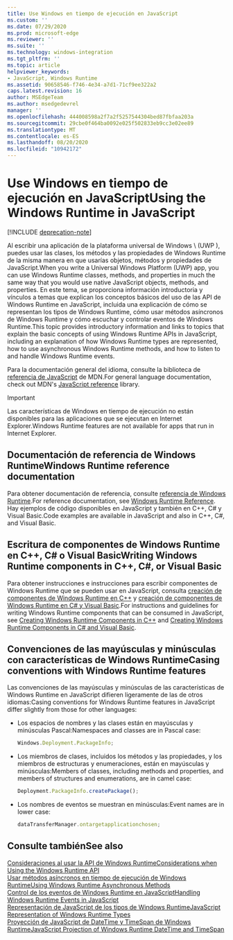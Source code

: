 ```yaml
---
title: Use Windows en tiempo de ejecución en JavaScript
ms.custom: ''
ms.date: 07/29/2020
ms.prod: microsoft-edge
ms.reviewer: ''
ms.suite: ''
ms.technology: windows-integration
ms.tgt_pltfrm: ''
ms.topic: article
helpviewer_keywords:
- JavaScript, Windows Runtime
ms.assetid: 90658546-f746-4e34-a7d1-71cf9ee322a2
caps.latest.revision: 16
author: MSEdgeTeam
ms.author: msedgedevrel
manager: ''
ms.openlocfilehash: 444008598a2f7a2f5257544304bed87fbfaa203a
ms.sourcegitcommit: 29cbe0f464ba0092e025f502833eb9cc3e02ee89
ms.translationtype: MT
ms.contentlocale: es-ES
ms.lasthandoff: 08/20/2020
ms.locfileid: "10942172"
---
```

# <span data-ttu-id="b3333-102">Use Windows en tiempo de ejecución en JavaScript</span><span class="sxs-lookup"><span data-stu-id="b3333-102">Using the Windows Runtime in JavaScript</span></span>  

[!INCLUDE [deprecation-note](../includes/legacy-edge-note.md)]  

<span data-ttu-id="b3333-103">Al escribir una aplicación de la plataforma universal de Windows \ (UWP \), puedes usar las clases, los métodos y las propiedades de Windows Runtime de la misma manera en que usarías objetos, métodos y propiedades de JavaScript.</span><span class="sxs-lookup"><span data-stu-id="b3333-103">When you write a Universal Windows Platform \(UWP\) app, you can use Windows Runtime classes, methods, and properties in much the same way that you would use native JavaScript objects, methods, and properties.</span></span>  <span data-ttu-id="b3333-104">En este tema, se proporciona información introductoria y vínculos a temas que explican los conceptos básicos del uso de las API de Windows Runtime en JavaScript, incluida una explicación de cómo se representan los tipos de Windows Runtime, cómo usar métodos asíncronos de Windows Runtime y cómo escuchar y controlar eventos de Windows Runtime.</span><span class="sxs-lookup"><span data-stu-id="b3333-104">This topic provides introductory information and links to topics that explain the basic concepts of using Windows Runtime APIs in JavaScript, including an explanation of how Windows Runtime types are represented, how to use asynchronous Windows Runtime methods, and how to listen to and handle Windows Runtime events.</span></span>  

<span data-ttu-id="b3333-105">Para la documentación general del idioma, consulte la biblioteca de [referencia de JavaScript][MDNJavascriptReference] de MDN.</span><span class="sxs-lookup"><span data-stu-id="b3333-105">For general language documentation, check out MDN's [JavaScript reference][MDNJavascriptReference] library.</span></span>  

> [!IMPORTANT]
> <span data-ttu-id="b3333-106">Las características de Windows en tiempo de ejecución no están disponibles para las aplicaciones que se ejecutan en Internet Explorer.</span><span class="sxs-lookup"><span data-stu-id="b3333-106">Windows Runtime features are not available for apps that run in Internet Explorer.</span></span>  

## <span data-ttu-id="b3333-107">Documentación de referencia de Windows Runtime</span><span class="sxs-lookup"><span data-stu-id="b3333-107">Windows Runtime reference documentation</span></span>  

<span data-ttu-id="b3333-108">Para obtener documentación de referencia, consulte [referencia de Windows Runtime][UwpApiIndex].</span><span class="sxs-lookup"><span data-stu-id="b3333-108">For reference documentation, see [Windows Runtime Reference][UwpApiIndex].</span></span>  <span data-ttu-id="b3333-109">Hay ejemplos de código disponibles en JavaScript y también en C++, C# y Visual Basic.</span><span class="sxs-lookup"><span data-stu-id="b3333-109">Code examples are available in JavaScript and also in C++, C#, and Visual Basic.</span></span>  

## <span data-ttu-id="b3333-110">Escritura de componentes de Windows Runtime en C++, C# o Visual Basic</span><span class="sxs-lookup"><span data-stu-id="b3333-110">Writing Windows Runtime components in C++, C#, or Visual Basic</span></span>  

<span data-ttu-id="b3333-111">Para obtener instrucciones e instrucciones para escribir componentes de Windows Runtime que se pueden usar en JavaScript, consulta [creación de componentes de Windows Runtime en C++][WindowsUwpWinrtCpp] y [creación de componentes de Windows Runtime en C# y Visual Basic][WindowsUwpWinrtCsharpVb].</span><span class="sxs-lookup"><span data-stu-id="b3333-111">For instructions and guidelines for writing Windows Runtime components that can be consumed in JavaScript, see [Creating Windows Runtime Components in C++][WindowsUwpWinrtCpp] and [Creating Windows Runtime Components in C# and Visual Basic][WindowsUwpWinrtCsharpVb].</span></span>  

## <span data-ttu-id="b3333-112">Convenciones de las mayúsculas y minúsculas con características de Windows Runtime</span><span class="sxs-lookup"><span data-stu-id="b3333-112">Casing conventions with Windows Runtime features</span></span>  

<span data-ttu-id="b3333-113">Las convenciones de las mayúsculas y minúsculas de las características de Windows Runtime en JavaScript difieren ligeramente de las de otros idiomas:</span><span class="sxs-lookup"><span data-stu-id="b3333-113">Casing conventions for Windows Runtime features in JavaScript differ slightly from those for other languages:</span></span>  

*   <span data-ttu-id="b3333-114">Los espacios de nombres y las clases están en mayúsculas y minúsculas Pascal:</span><span class="sxs-lookup"><span data-stu-id="b3333-114">Namespaces and classes are in Pascal case:</span></span>  
    
    ```javascript
    Windows.Deployment.PackageInfo;
    ```  
    
*   <span data-ttu-id="b3333-115">Los miembros de clases, incluidos los métodos y las propiedades, y los miembros de estructuras y enumeraciones, están en mayúsculas y minúsculas:</span><span class="sxs-lookup"><span data-stu-id="b3333-115">Members of classes, including methods and properties, and members of structures and enumerations, are in camel case:</span></span>  
    
    ```javascript
    Deployment.PackageInfo.createPackage();
    ```  
    
*   <span data-ttu-id="b3333-116">Los nombres de eventos se muestran en minúsculas:</span><span class="sxs-lookup"><span data-stu-id="b3333-116">Event names are in lower case:</span></span>  
    
    ```javascript
    dataTransferManager.ontargetapplicationchosen;
    ```  

## <span data-ttu-id="b3333-117">Consulte también</span><span class="sxs-lookup"><span data-stu-id="b3333-117">See also</span></span>  

[<span data-ttu-id="b3333-118">Consideraciones al usar la API de Windows Runtime</span><span class="sxs-lookup"><span data-stu-id="b3333-118">Considerations when Using the Windows Runtime API</span></span>][WindowsRuntimeConsiderationsApi]  
[<span data-ttu-id="b3333-119">Usar métodos asíncronos en tiempo de ejecución de Windows Runtime</span><span class="sxs-lookup"><span data-stu-id="b3333-119">Using Windows Runtime Asynchronous Methods</span></span>][WindowsRuntimeAsynchronousMethods]   
[<span data-ttu-id="b3333-120">Control de los eventos de Windows Runtime en JavaScript</span><span class="sxs-lookup"><span data-stu-id="b3333-120">Handling Windows Runtime Events in JavaScript</span></span>][WindowsRuntimeEventsJavascript]   
[<span data-ttu-id="b3333-121">Representación de JavaScript de los tipos de Windows Runtime</span><span class="sxs-lookup"><span data-stu-id="b3333-121">JavaScript Representation of Windows Runtime Types</span></span>][WindowsRuntimeJavascriptTypes]   
[<span data-ttu-id="b3333-122">Proyección de JavaScript de DateTime y TimeSpan de Windows Runtime</span><span class="sxs-lookup"><span data-stu-id="b3333-122">JavaScript Projection of Windows Runtime DateTime and TimeSpan</span></span>][WindowsRuntimeDatetimeTimespan]  

<!-- links  -->  

[WindowsRuntimeConsiderationsApi]: ./considerations-when-using-the-windows-runtime-api.md "Consideraciones al usar la API de Windows Runtime | Microsoft docs"  
[WindowsRuntimeEventsJavascript]: ./handling-windows-runtime-events-in-javascript.md "Controlar eventos de Windows Runtime en JavaScript | Microsoft docs"  
[WindowsRuntimeJavascriptTypes]: ./javascript-representation-of-windows-runtime-types.md "Representación de JavaScript de tipos de Windows Runtime | Microsoft docs"  
[WindowsRuntimeAsynchronousMethods]: ./using-windows-runtime-asynchronous-methods.md "Uso de métodos asincrónicos de Windows Runtime | Microsoft docs"  
[WindowsRuntimeDatetimeTimespan]: ./windows-runtime-datetime-and-timespan-representations.md "Representaciones DateTime y TimeSpan de Windows Runtime | Microsoft docs"  

[UwpApiIndex]: /uwp/api/index "Espacios de nombres de Windows para UWP | Microsoft docs"  
[WindowsUwpWinrtCpp]: /windows/uwp/winrt-components/creating-windows-runtime-components-in-cpp "Componentes de Windows en tiempo de ejecución con C++/CX | Microsoft docs"  
[WindowsUwpWinrtCsharpVb]: /windows/uwp/winrt-components/creating-windows-runtime-components-in-csharp-and-visual-basic "Componentes de Windows en tiempo de ejecución con C# y Visual Basic | Microsoft docs"  

[MDNJavascriptReference]: https://developer.mozilla.org/docs/Web/JavaScript/Reference "Referencia de JavaScript | MDN"  
